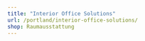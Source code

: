 ```yaml
---
title: "Interior Office Solutions"
url: /portland/interior-office-solutions/
shop: Raumausstattung
---
```


